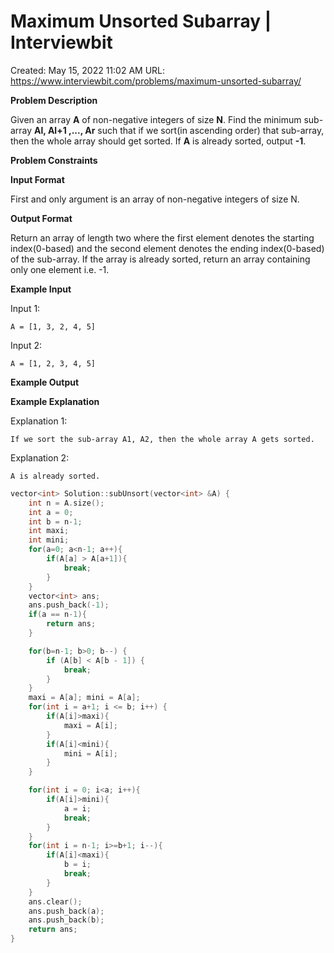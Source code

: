 # Maximum Unsorted Subarray | Interviewbit

Created: May 15, 2022 11:02 AM
URL: https://www.interviewbit.com/problems/maximum-unsorted-subarray/

**Problem Description**

Given an array **A** of non-negative integers of size **N**. Find the minimum sub-array **Al, Al+1 ,..., Ar** such that if we sort(in ascending order) that sub-array, then the whole array should get sorted. If **A** is already sorted, output **-1**.

**Problem Constraints**

**Input Format**

First and only argument is an array of non-negative integers of size N.

**Output Format**

Return an array of length two where the first element denotes the starting index(0-based) and the second element denotes the ending index(0-based) of the sub-array. If the array is already sorted, return an array containing only one element i.e. -1.

**Example Input**

Input 1:

```
A = [1, 3, 2, 4, 5]
```

Input 2:

```
A = [1, 2, 3, 4, 5]
```

**Example Output**

**Example Explanation**

Explanation 1:

```
If we sort the sub-array A1, A2, then the whole array A gets sorted.
```

Explanation 2:

```
A is already sorted.
```

```cpp
vector<int> Solution::subUnsort(vector<int> &A) {
    int n = A.size();
    int a = 0;
    int b = n-1;
    int maxi;
    int mini;
    for(a=0; a<n-1; a++){
        if(A[a] > A[a+1]){
            break;
        }
    }
    vector<int> ans;
    ans.push_back(-1);
    if(a == n-1){
        return ans;
    }

    for(b=n-1; b>0; b--) {
        if (A[b] < A[b - 1]) {
            break;
        }
    }
    maxi = A[a]; mini = A[a]; 
    for(int i = a+1; i <= b; i++) {
        if(A[i]>maxi){
            maxi = A[i];
        }
        if(A[i]<mini){
            mini = A[i];
        }
    }

    for(int i = 0; i<a; i++){
        if(A[i]>mini){
            a = i;
            break;
        }
    }
    for(int i = n-1; i>=b+1; i--){
        if(A[i]<maxi){
            b = i;
            break;
        }
    }
    ans.clear();
    ans.push_back(a);
    ans.push_back(b);
    return ans;
}
```